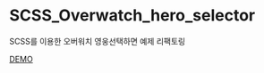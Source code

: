 # SCSS_Overwatch_hero_selector
SCSS를 이용한 오버워치 영웅선택하면 예제 리팩토링

[DEMO](https://practical-bartik-a2000a.netlify.app/)

